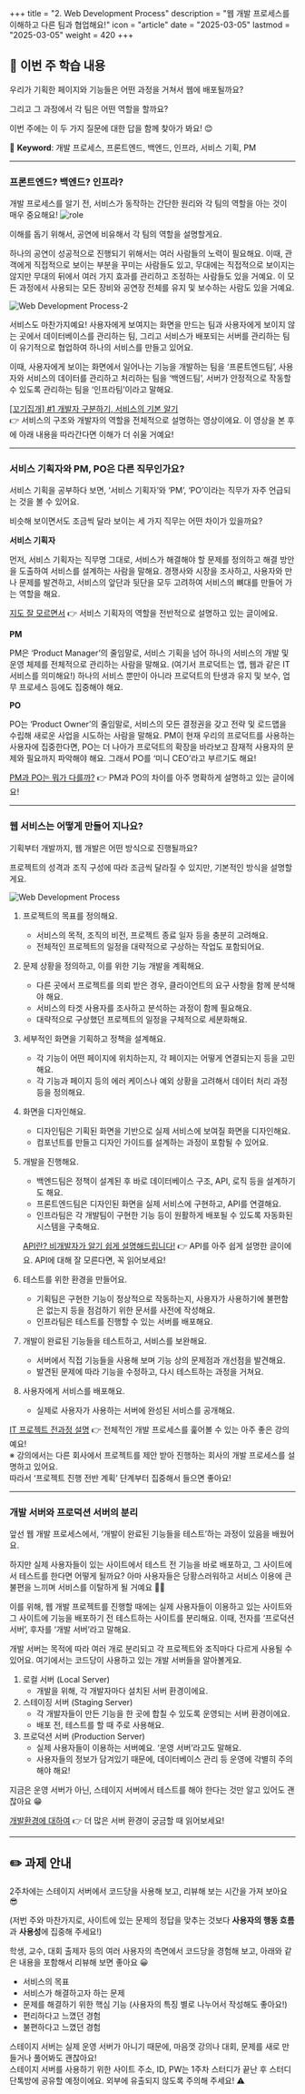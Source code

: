 +++
title = "2. Web Development Process"
description = "웹 개발 프로세스를 이해하고 다른 팀과 협업해요!"
icon = "article"
date = "2025-03-05"
lastmod = "2025-03-05"
weight = 420 
+++

## 📑 **이번 주 학습 내용**

우리가 기획한 페이지와 기능들은 어떤 과정을 거쳐서 웹에 배포될까요?   

그리고 그 과정에서 각 팀은 어떤 역할을 할까요?   

이번 주에는 이 두 가지 질문에 대한 답을 함께 찾아가 봐요! 😊   

💫 **Keyword**: 개발 프로세스, 프론트엔드, 백엔드, 인프라, 서비스 기획, PM

---

### 프론트엔드? 백엔드? 인프라?

개발 프로세스를 알기 전, 서비스가 동작하는 간단한 원리와 각 팀의 역할을 아는 것이 매우 중요해요!
![role](https://github.com/user-attachments/assets/80c5ebd5-0f0a-4f18-82ba-6abfc1695030)


이해를 돕기 위해서, 공연에 비유해서 각 팀의 역할을 설명할게요.   

하나의 공연이 성공적으로 진행되기 위해서는 여러 사람들의 노력이 필요해요. 이때, 관객에게 직접적으로 보이는 부분을 꾸미는 사람들도 있고, 무대에는 직접적으로 보이지는 않지만 무대의 뒤에서 여러 가지 효과를 관리하고 조정하는 사람들도 있을 거예요. 이 모든 과정에서 사용되는 모든 장비와 공연장 전체를 유지 및 보수하는 사람도 있을 거예요.

![Web Development Process-2](https://github.com/user-attachments/assets/6b685725-581e-4776-88ed-b33aee2d42b1)

서비스도 마찬가지예요! 사용자에게 보여지는 화면을 만드는 팀과 사용자에게 보이지 않는 곳에서 데이터베이스를 관리하는 팀, 그리고 서비스가 배포되는 서버를 관리하는 팀이 유기적으로 협업하여 하나의 서비스를 만들고 있어요.   

이때, 사용자에게 보이는 화면에서 일어나는 기능을 개발하는 팀을 ‘프론트엔드팀’, 사용자와 서비스의 데이터를 관리하고 처리하는 팀을 ‘백엔드팀’, 서버가 안정적으로 작동할 수 있도록 관리하는 팀을 ‘인프라팀’이라고 말해요.   

[[꼬기집개] #1 개발자 구분하기, 서비스의 기본 알기](https://www.youtube.com/watch?v=gjS9w7oTAUc)   
👉 서비스의 구조와 개발자의 역할을 전체적으로 설명하는 영상이에요. 이 영상을 본 후에 아래 내용을 따라간다면 이해가 더 쉬울 거예요!

---

### 서비스 기획자와 PM, PO은 다른 직무인가요?

서비스 기획을 공부하다 보면, ‘서비스 기획자’와 ‘PM’, ‘PO’이라는 직무가 자주 언급되는 것을 볼 수 있어요.   

비슷해 보이면서도 조금씩 달라 보이는 세 가지 직무는 어떤 차이가 있을까요?

**서비스 기획자**   

먼저, 서비스 기획자는 직무명 그대로, 서비스가 해결해야 할 문제를 정의하고 해결 방안을 도출하여 서비스를 설계하는 사람을 말해요. 경쟁사와 시장을 조사하고, 사용자와 만나 문제를 발견하고, 서비스의 앞단과 뒷단을 모두 고려하여 서비스의 뼈대를 만들어 가는 역할을 해요.

[지도 잘 모르면서](https://fficial.naver.com/contentDetail/55) 👉 서비스 기획자의 역할을 전반적으로 설명하고 있는 글이에요.

**PM**   

PM은 ‘Product Manager’의 줄임말로, 서비스 기획을 넘어 하나의 서비스의 개발 및 운영 체제를 전체적으로 관리하는 사람을 말해요. (여기서 프로덕트는 앱, 웹과 같은 IT 서비스를 의미해요!) 하나의 서비스 뿐만이 아니라 프로덕트의 탄생과 유지 및 보수, 업무 프로세스 등에도 집중해야 해요.   

**PO**   

PO는 ‘Product Owner’의 줄임말로, 서비스의 모든 결정권을 갖고 전략 및 로드맵을 수립해 새로운 사업을 시도하는 사람을 말해요. PM이 현재 우리의 프로덕트를 사용하는 사용자에 집중한다면, PO는 더 나아가 프로덕트의 확장을 바라보고 잠재적 사용자의 문제와 필요까지 파악해야 해요. 그래서 PO를 ‘미니 CEO’라고 부르기도 해요!   

[PM과 PO는 뭐가 다를까?](https://post.naver.com/viewer/postView.naver?volumeNo=33736454&memberNo=39727918&vType=VERTICAL) 👉 PM과 PO의 차이를 아주 명확하게 설명하고 있는 글이에요!

---

### 웹 서비스는 어떻게 만들어 지나요?

기획부터 개발까지, 웹 개발은 어떤 방식으로 진행될까요?   

프로젝트의 성격과 조직 구성에 따라 조금씩 달라질 수 있지만, 기본적인 방식을 설명할게요.   

![Web Development Process](https://github.com/user-attachments/assets/0be16d1f-b7b5-42be-83e2-19133bade877)


1. 프로젝트의 목표를 정의해요.
    - 서비스의 목적, 조직의 비전, 프로젝트 종료 일자 등을 충분히 고려해요.
    - 전체적인 프로젝트의 일정을 대략적으로 구상하는 작업도 포함되어요.
2. 문제 상황을 정의하고, 이를 위한 기능 개발을 계획해요.
    - 다른 곳에서 프로젝트를 의뢰 받은 경우, 클라이언트의 요구 사항을 함께 분석해야 해요.
    - 서비스의 타겟 사용자를 조사하고 분석하는 과정이 함께 필요해요.
    - 대략적으로 구상했던 프로젝트의 일정을 구체적으로 세분화해요.
3. 세부적인 화면을 기획하고 정책을 설계해요.
    - 각 기능이 어떤 페이지에 위치하는지, 각 페이지는 어떻게 연결되는지 등을 고민해요.
    - 각 기능과 페이지 등의 에러 케이스나 예외 상황을 고려해서 데이터 처리 과정 등을 정의해요.
4. 화면을 디자인해요.
    - 디자인팀은 기획된 화면을 기반으로 실제 서비스에 보여질 화면을 디자인해요.
    - 컴포넌트를 만들고 디자인 가이드를 설계하는 과정이 포함될 수 있어요.
5. 개발을 진행해요.
    - 백엔드팀은 정책이 설계된 후 바로 데이터베이스 구조, API, 로직 등을 설계하기도 해요.
    - 프론트엔드팀은 디자인된 화면을 실제 서비스에 구현하고, API를 연결해요.
    - 인프라팀은 각 개발팀이 구현한 기능 등이 원활하게 배포될 수 있도록 자동화된 시스템을 구축해요.
    
    [API란? 비개발자가 알기 쉽게 설명해드립니다!](https://yozm.wishket.com/magazine/detail/53/) 👉 API를 아주 쉽게 설명한 글이에요. API에 대해 잘 모른다면, 꼭 읽어보세요!
7. 테스트를 위한 환경을 만들어요.
    - 기획팀은 구현한 기능이 정상적으로 작동하는지, 사용자가 사용하기에 불편함은 없는지 등을 점검하기 위한 문서를 사전에 작성해요.
    - 인프라팀은 테스트를 진행할 수 있는 서버를 배포해요.
8. 개발이 완료된 기능들을 테스트하고, 서비스를 보완해요.
    - 서버에서 직접 기능들을 사용해 보며 기능 상의 문제점과 개선점을 발견해요.
    - 발견된 문제에 따라 기능을 수정하고, 다시 테스트하는 과정을 거쳐요.
9. 사용자에게 서비스를 배포해요.
    - 실제로 사용자가 사용하는 서버에 완성된 서비스를 공개해요.

[IT 프로젝트 전과정 설명](https://www.youtube.com/watch?v=5GXVuPrvF4I) 👉 전체적인 개발 프로세스를 훑어볼 수 있는 아주 좋은 강의예요!   
※ 강의에서는 다른 회사에서 프로젝트를 제안 받아 진행하는 회사의 개발 프로세스를 설명하고 있어요.   
따라서 ‘프로젝트 진행 전반 계획’ 단계부터 집중해서 들으면 좋아요!

---

### 개발 서버와 프로덕션 서버의 분리

앞선 웹 개발 프로세스에서, ‘개발이 완료된 기능들을 테스트’하는 과정이 있음을 배웠어요.   

하지만 실제 사용자들이 있는 사이트에서 테스트 전 기능을 바로 배포하고, 그 사이트에서 테스트를 한다면 어떻게 될까요? 아마 사용자들은 당황스러워하고 서비스 이용에 큰 불편을 느끼며 서비스를 이탈하게 될 거예요 😮‍💨   

이를 위해, 웹 개발 프로젝트를 진행할 때에는 실제 사용자들이 이용하고 있는 사이트와 그 사이트에 기능을 배포하기 전 테스트하는 사이트를 분리해요. 이때, 전자를 ‘프로덕션 서버’, 후자를 ‘개발 서버’라고 말해요.

개발 서버는 목적에 따라 여러 개로 분리되고 각 프로젝트와 조직마다 다르게 사용될 수 있어요. 여기에서는 코드당이 사용하고 있는 개발 서버들을 알아볼게요.

1. 로컬 서버 (Local Server)
    - 개발을 위해, 각 개발자마다 설치된 서버 환경이에요.
2. 스테이징 서버 (Staging Server)
    - 각 개발자들이 만든 기능을 한 곳에 합칠 수 있도록 운영되는 서버 환경이에요.
    - 배포 전, 테스트를 할 때 주로 사용해요.
3. 프로덕션 서버 (Production Server)
    - 실제 사용자들이 이용하는 서버예요. ‘운영 서버’라고도 말해요.
    - 사용자들의 정보가 담겨있기 때문에, 데이터베이스 관리 등 운영에 각별히 주의해야 해요!

지금은 운영 서버가 아닌, 스테이지 서버에서 테스트를 해야 한다는 것만 알고 있어도 괜찮아요 😁

[개발환경에 대하여](https://velog.io/@k7nsuy/%EA%B0%9C%EB%B0%9C%ED%99%98%EA%B2%BD%EC%97%90-%EB%8C%80%ED%95%98%EC%97%AC-devstageprod) 👉 더 많은 서버 환경이 궁금할 때 읽어보세요!

---

## ✏️ **과제 안내**

2주차에는 스테이지 서버에서 코드당을 사용해 보고, 리뷰해 보는 시간을 가져 보아요 😎   

(저번 주와 마찬가지로, 사이트에 있는 문제의 정답을 맞추는 것보다 **사용자의 행동 흐름**과 **사용성**에 집중해 주세요!)   

학생, 교수, 대회 출제자 등의 여러 사용자의 측면에서 코드당을 경험해 보고, 아래와 같은 내용을 포함해서 리뷰해 보면 좋아요 😀   

- 서비스의 목표
- 서비스가 해결하고자 하는 문제
- 문제를 해결하기 위한 핵심 기능 (사용자의 특징 별로 나누어서 작성해도 좋아요!)
- 편리하다고 느꼈던 경험
- 불편하다고 느꼈던 경험

스테이지 서버는 실제 운영 서버가 아니기 때문에, 마음껏 강의나 대회, 문제를 새로 만들거나 풀어봐도 괜찮아요!   
스테이지 서버를 사용하기 위한 사이트 주소, ID, PW는 1주차 스터디가 끝난 후 스터디 단톡방에 공유할 예정이에요. 외부에 유출되지 않도록 주의해 주세요! ⚠️
